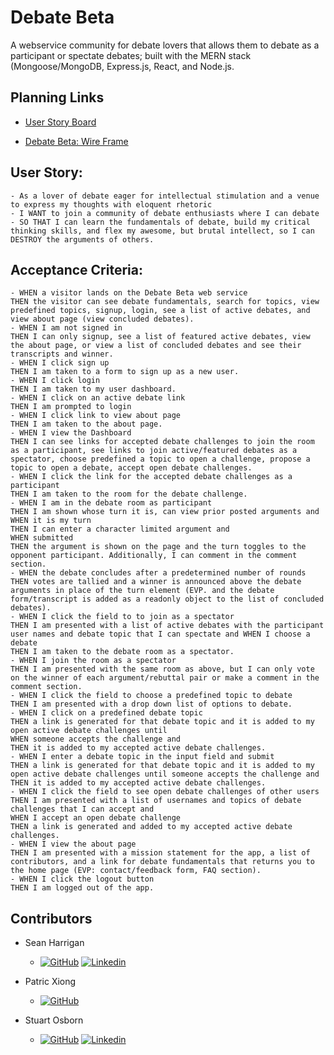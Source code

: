 # Debate Beta
A webservice community for debate lovers that allows them to debate as a participant or spectate debates; built with the MERN stack (Mongoose/MongoDB, Express.js, React, and Node.js. 

## Planning Links

- [User Story Board](https://app.cardboardit.com/maps/guests/27da7b0f7a5dca69beb15dba474584eda74515516ca5ca44db7234cba05fc7d4)

- [Debate Beta: Wire Frame](https://www.icloud.com/freeform/0c4kjEBvm82DzXh2cVhdYQH9w#Debate_App_Beta_(Homepage))

## User Story:
```
- As a lover of debate eager for intellectual stimulation and a venue to express my thoughts with eloquent rhetoric
- I WANT to join a community of debate enthusiasts where I can debate
- SO THAT I can learn the fundamentals of debate, build my critical thinking skills, and flex my awesome, but brutal intellect, so I can DESTROY the arguments of others. 
```

## Acceptance Criteria:
```
- WHEN a visitor lands on the Debate Beta web service 
THEN the visitor can see debate fundamentals, search for topics, view predefined topics, signup, login, see a list of active debates, and view about page (view concluded debates). 
- WHEN I am not signed in 
THEN I can only signup, see a list of featured active debates, view the about page, or view a list of concluded debates and see their transcripts and winner. 
- WHEN I click sign up 
THEN I am taken to a form to sign up as a new user.
- WHEN I click login 
THEN I am taken to my user dashboard.
- WHEN I click on an active debate link 
THEN I am prompted to login 
- WHEN I click link to view about page 
THEN I am taken to the about page.
- WHEN I view the Dashboard 
THEN I can see links for accepted debate challenges to join the room as a participant, see links to join active/featured debates as a spectator, choose predefined a topic to open a challenge, propose a topic to open a debate, accept open debate challenges.
- WHEN I click the link for the accepted debate challenges as a participant 
THEN I am taken to the room for the debate challenge. 
- WHEN I am in the debate room as participant 
THEN I am shown whose turn it is, can view prior posted arguments and WHEN it is my turn 
THEN I can enter a character limited argument and 
WHEN submitted 
THEN the argument is shown on the page and the turn toggles to the opponent participant. Additionally, I can comment in the comment section. 
- WHEN the debate concludes after a predetermined number of rounds 
THEN votes are tallied and a winner is announced above the debate arguments in place of the turn element (EVP. and the debate form/transcript is added as a readonly object to the list of concluded debates). 
- WHEN I click the field to to join as a spectator 
THEN I am presented with a list of active debates with the participant user names and debate topic that I can spectate and WHEN I choose a debate 
THEN I am taken to the debate room as a spectator. 
- WHEN I join the room as a spectator 
THEN I am presented with the same room as above, but I can only vote on the winner of each argument/rebuttal pair or make a comment in the comment section. 
- WHEN I click the field to choose a predefined topic to debate 
THEN I am presented with a drop down list of options to debate.
- WHEN I click on a predefined debate topic 
THEN a link is generated for that debate topic and it is added to my open active debate challenges until 
WHEN someone accepts the challenge and 
THEN it is added to my accepted active debate challenges. 
- WHEN I enter a debate topic in the input field and submit 
THEN a link is generated for that debate topic and it is added to my open active debate challenges until someone accepts the challenge and THEN it is added to my accepted active debate challenges.
- WHEN I click the field to see open debate challenges of other users
THEN I am presented with a list of usernames and topics of debate challenges that I can accept and 
WHEN I accept an open debate challenge 
THEN a link is generated and added to my accepted active debate challenges. 
- WHEN I view the about page 
THEN I am presented with a mission statement for the app, a list of contributors, and a link for debate fundamentals that returns you to the home page (EVP: contact/feedback form, FAQ section). 
- WHEN I click the logout button 
THEN I am logged out of the app.
```  

## Contributors 

- Sean Harrigan
    - [![GitHub](https://img.shields.io/badge/GitHub-My_Profile-pink?style=for-the-badge&logo=github)](https://github.com/seanharrigan8)
    [![Linkedin](https://img.shields.io/badge/LinkedIn-My_Profile-blue?style=for-the-badge&logo=linkedin&logoColor=white)](https://www.linkedin.com/in/sean-harrigan8/)

- Patric Xiong 
    - [![GitHub](https://img.shields.io/badge/GitHub-My_Profile-pink?style=for-the-badge&logo=github)](https://github.com/PatricXiong)

- Stuart Osborn
    - [![GitHub](https://img.shields.io/badge/GitHub-My_Profile-pink?style=for-the-badge&logo=github)](https://github.com/stuartgosborn)
    [![Linkedin](https://img.shields.io/badge/LinkedIn-My_Profile-blue?style=for-the-badge&logo=linkedin&logoColor=white)](https://www.linkedin.com/in/stuartgosborn?trk=profile-badge)